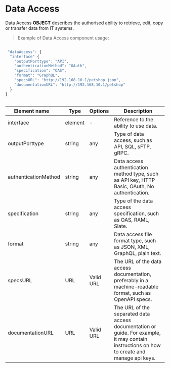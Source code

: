 # Data Access

Data Access **OBJECT** describes the authorised ability to retrieve, edit, copy or transfer data from IT systems.

> Example of Data Access component usage:

```javascript
 
 "dataAccess": {
  "interface" {
    "outputPorttype": "API",
    "authenticationMethod": "OAuth",
    "specification": "OAS",
    "format": "GraphQL",
    "specsURL": "http://192.168.10.1/petshop.json",
    "documentationURL": "http://192.168.10.1/petshop"
  }
}
  
```
| <div style="width:150px">Element name</div>   | Type  | Options  | Description  |
|---|---|---|---|
| interface | element | - | Reference to the ability to use data. |
| outputPorttype | string | any  | 	Type of data access, such as API, SQL, sFTP, gRPC. |
| authenticationMethod | string | any  | Data access authentication method type, such as API key, HTTP Basic, OAuth, No authentication. |
| specification | string | any  | Type of the data access specification, such as OAS, RAML, Slate. |
| format | string | any | 	Data access file format type, such as JSON, XML, GraphQL, plain text. |
| specsURL | URL | Valid URL | 	The URL of the data access documentation, preferably in a machine-readable format, such as OpenAPI specs. |
| documentationURL | URL | Valid URL  | The URL of the separated data access documentation or guide. For example, it may contain instructions on how to create and manage api keys.|
